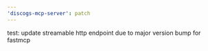 ```yaml
---
'discogs-mcp-server': patch
---
```


test: update streamable http endpoint due to major version bump for fastmcp
